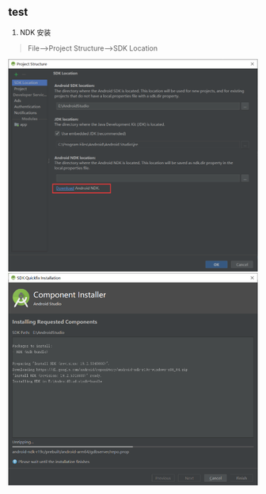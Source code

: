 ## test

1. NDK 安装
>File-->Project Structure-->SDK Location

![Alt text](./readme/ndk1.png)
![Alt text](./readme/ndk2.png)